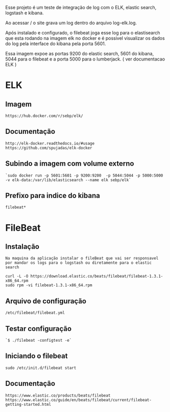 Esse projeto é um teste de integração de log com o ELK, elastic search, logstash e kibana.

Ao acessar / o site grava um log dentro do arquivo log-elk.log.

Após instalado e configurado, o filebeat joga esse log para o elastisearch que esta rodando na imagem elk no docker
e é possivel visualizar os dados do log pela interface do kibana pela porta 5601.

Essa imagem expoe as portas 9200 do elastic search, 5601 do kibana, 5044 para o filebeat e a porta 5000 para o 
lumberjack. ( ver documentacao ELK )

# ELK

## Imagem 
    
    https://hub.docker.com/r/sebp/elk/

## Documentação
    
    http://elk-docker.readthedocs.io/#usage
    https://github.com/spujadas/elk-docker

## Subindo a imagem com volume externo
    
    `sudo docker run -p 5601:5601 -p 9200:9200  -p 5044:5044 -p 5000:5000 -v elk-data:/var/lib/elasticsearch --name elk sebp/elk`

## Prefixo para indice do kibana
    
    filebeat*


# FileBeat

## Instalação

    Na maquina da aplicação instalar o fileBeat que vai ser responsavel por mandar os logs para o logstash ou diretamente para o elastic search

    curl -L -O https://download.elastic.co/beats/filebeat/filebeat-1.3.1-x86_64.rpm
    sudo rpm -vi filebeat-1.3.1-x86_64.rpm

## Arquivo de configuração

    /etc/filebeat/filebeat.yml

## Testar configuração
    
    `$ ./filebeat -configtest -e`

## Iniciando o filebeat
    
    sudo /etc/init.d/filebeat start

## Documentação
    
    https://www.elastic.co/products/beats/filebeat
    https://www.elastic.co/guide/en/beats/filebeat/current/filebeat-getting-started.html